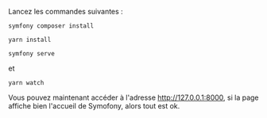 Lancez les commandes suivantes :  
```
symfony composer install
```
```
yarn install
```
```
symfony serve
```
et
```
yarn watch
```  
Vous pouvez maintenant accéder à l'adresse  http://127.0.0.1:8000, si la page affiche bien l'accueil de Symofony, alors tout est ok.
